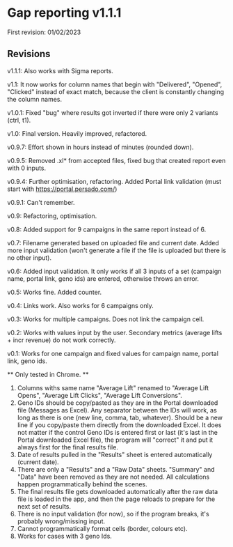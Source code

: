 # Gap reporting v1.1.1

First revision: 01/02/2023

## Revisions

v1.1.1: Also works with Sigma reports.

v1.1: It now works for column names that begin with "Delivered", "Opened", "Clicked" instead of exact match, because the client is constantly changing the column names.

v1.0.1: Fixed "bug" where results got inverted if there were only 2 variants (ctrl, t1).

v1.0: Final version. Heavily improved, refactored.

v0.9.7: Effort shown in hours instead of minutes (rounded down).

v0.9.5: Removed .xl* from accepted files, fixed bug that created report even with 0 inputs.

v0.9.4: Further optimisation, refactoring. Added Portal link validation (must start with https://portal.persado.com/)

v0.9.1: Can't remember.

v0.9: Refactoring, optimisation.

v0.8: Added support for 9 campaigns in the same report instead of 6.

v0.7: Filename generated based on uploaded file and current date. Added more input validation (won't generate a file if the file is uploaded but there is no other input).

v0.6: Added input validation. It only works if all 3 inputs of a set (campaign name, portal link, geno ids) are entered, otherwise throws an error.

v0.5: Works fine. Added counter.

v0.4: Links work. Also works for 6 campaigns only.

v0.3: Works for multiple campaigns. Does not link the campaign cell.

v0.2: Works with values input by the user. Secondary metrics (average lifts + incr revenue) do not work correctly.

v0.1: Works for one campaign and fixed values for campaign name, portal link, geno ids.

** Only tested in Chrome. **

1. Columns withs same name "Average Lift" renamed to "Average Lift Opens", "Average Lift Clicks", "Average Lift Conversions".
2. Geno IDs should be copy/pasted as they are in the Portal downloaded file (Messages as Excel). Any separator between the IDs will work, as long as there is one (new line, comma, tab, whatever). Should be a new line if you copy/paste them directly from the downloaded Excel. It does not matter if the control Geno IDs is entered first or last (it's last in the Portal downloaded Excel file), the program will "correct" it and put it always first for the final results file.
3. Date of results pulled in the "Results" sheet is entered automatically (current date).
4. There are only a "Results" and a "Raw Data" sheets. "Summary" and "Data" have been removed as they are not needed. All calculations happen programmatically behind the scenes.
5. The final results file gets downloaded automatically after the raw data file is loaded in the app, and then the page reloads to prepare for the next set of results.
6. There is no input validation (for now), so if the program breaks, it's probably wrong/missing input.
7. Cannot programmatically format cells (border, colours etc).
8. Works for cases with 3 geno Ids.
